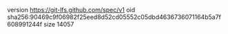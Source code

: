 version https://git-lfs.github.com/spec/v1
oid sha256:90469c9f06982f25eed8d52cd05552c05dbd4636736071164b5a7f608991244f
size 14057
